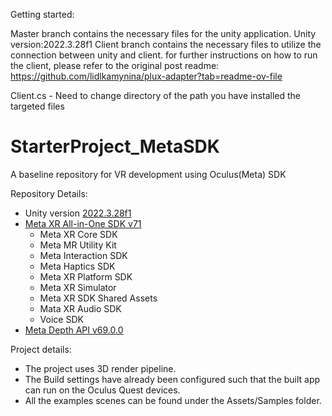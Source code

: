 Getting started:

Master branch contains the necessary files for the unity application. Unity version:2022.3.28f1 Client branch contains the necessary files to utilize the connection between unity and client. for further instructions on how to run the client, please refer to the original post readme: https://github.com/lidlkamynina/plux-adapter?tab=readme-ov-file

Client.cs - Need to change directory of the path you have installed the targeted files
# StarterProject_MetaSDK
A baseline repository for VR development using Oculus(Meta) SDK

Repository Details:
- Unity version [2022.3.28f1](https://unity.com/releases/editor/qa/lts-releases)
- [Meta XR All-in-One SDK v71](https://assetstore.unity.com/packages/tools/integration/meta-xr-all-in-one-sdk-269657)
    - Meta XR Core SDK
    - Meta MR Utility Kit
    - Meta Interaction SDK
    - Meta Haptics SDK
    - Meta XR Platform SDK
    - Meta XR Simulator
    - Meta XR SDK Shared Assets
    - Mata XR Audio SDK
    - Voice SDK 
- [Meta Depth API v69.0.0](https://github.com/oculus-samples/Unity-DepthAPI)


Project details:
- The project uses 3D render pipeline.
- The Build settings have already been configured such that the built app can run on the Oculus Quest devices.
- All the examples scenes can be found under the Assets/Samples folder.

